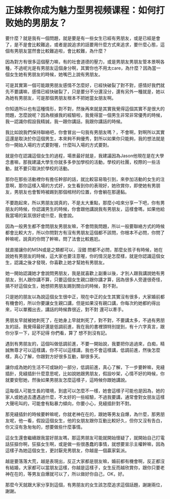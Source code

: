 # 正妹教你成为魅力型男视频课程：如何打败她的男朋友？

要什麼？就是我有一個問題，就是要是有一些女生已經有男朋友，或是已經是會了，是不是會比較難追，或者是說追求的話要用什麼方式來追求，要什麼心態，這個有男朋友當然會比較難追啦，會比較難，為什麼？

因為對方有很多這個壓力嘛，有的社會道德的壓力，或是男朋友男朋友管本景啊各種，不過呢光是有男朋友這個身分啊，其實你也不用太care，為什麼？因為當一個女生她有男朋友的時候，她嘴巴上說有男朋友。

可是其實第一個可能跟男朋友感情不怎麼好，已經快破裂了對不對，感情好我們就先不要講嘛，感情已經快破裂了，只是要分不分還沒分，還有另外一種就是，她以為她有男朋友，可是那個男朋友根本不把她當女朋友啊。

你知道所以也有這種情形，對不對，然後再來就是其實我覺得這個其實不是很大的問題，怎麼說呢？因為根據我的經驗啦，我覺得當一個男生非常非常優秀的時候，我一認識你假設我精誠，我一跟你講話，我跟你講話的時候。

我比如說我們保持聯絡吧，你會冒出一句我有男朋友嗎？，不會啊，對啊所以其實這還是取決於你這個男生，本來夠不夠優秀，對所以如果你只能夠，我的想法就是你一開始入場的方式要對喔，什麼叫入場的方式要對。

就是你在認識這個女生的過程，場景最好就是，我建議因為Jason他現在是在大學念書嘛，那我建議大學生你就多多參加學校的活動，學校的社團，校際的一些活動，就不要只取決於學校的活動。

那你在那些活動裡你有擔任幹部的話，就比較容易吸引到，來參加活動的女生的注意啊，那你這樣入場的方式好，女生看到你的表現好，她欣賞你，即使她有男朋友，男朋友也會暫時被踢到那個棺材的位置，你會躺在那邊黏。

不要跑起來，所以男朋友說真的，不是太大重點，那麼小哈來分享一下吧，你有男朋友的時候，你認識男生的時候，你會跟他講說我有男朋友，這樣會嗎，如果他給我當場的氣氛很好或什麼，我會說。

因為一般男生都不會問朋友男朋友嘛，不會問我問題，所以一般要聯絡方式的時候都會比較大方，所以你問對方有沒有男朋友這個都不該問，你根本不必問，你問了幹嘛呢，說真的你問了幹嘛，問了法會比較尷尬。

就直接讓你的MSN或是之類都可以，沒錯 問都不必問，那麼女孩子有時候，她在說她有男朋友的時候，這大家也要注意喔，你的情況是怎麼樣，就是你認識這個女生，認識之後才發現，你喜歡上她才幫她有男朋友。

她一開始認識她才會說問男朋友，我是就喜歡上副重以後，才別人跟我講說她有男朋友，別人跟你講不算，只要這個女生親口跟你講才算，因為很多人旁邊很奇怪，搞不好這個女生，她想把男朋友踢到關台的時候，對不對。

只是她的朋友以為說這個女生很中正，現在中正的女生其實沒有很多，大家婚前都有機會的，所以你要讓女生親口講，但是如果沒有親口講，你每次約她都約得出來，可以單獨出去，講話的時候靠很近，對不對 還可以牽手。

男朋友早就被她刺死了，在她身上早就刺死了，對不對，不要講太多，不過有男朋友的話，我覺得最好還是低調前進，我在我的書裡頭特別提到，有十六字真言，跟你分享一下，記不記得 你們看，算了 想不到沒有記。

遇到有男朋友的，這個叫做低調前進，不要一開始說，我要把你追過來，白痴，精誠無尊才可以這樣講，你不可以這樣講，我也不會這樣講，低調前進，然後怎麼樣，真心了解，你跟對方好很多互動，聊很多天。

讓你成為她的生活不可或缺的一部分，低調前進，真心了解，下一步要幹嘛，見縫插針，見縫插針什麼意思呢，比如說她跟男朋友，假設吵架，心情不好的時候，你就要安慰她，然後如果男朋友怎麼這樣子，這時候你跟她講說。

這每個人可能生長的環境，到底可以怎麼不一樣，她會這樣子可能也是因為，她的家人或她過去遭遇過什麼，不太好的一些經驗，不過我要講，通常會對女朋友這樣大聲吼叫的，可能會有點暴力傾向，你要小心，見縫插針對不對。

那見縫插針的時候要幹嘛呢，你就老神在在的，跟她等男友自爆，為什麼，那男朋友呢，他一看，假設這個女生，他的女朋友跟你互動比較好久，但你又沒有告白，你又沒有急匆匆的，想要做些什麼事情。

這女生還會繼續跟我當好朋友嗎，那這男朋友可能就開始懷疑了，就開始自己打電話狂摳你啊，狂摳女生啊，或是做一些很愚蠢的事情，就想要宣示主權幹嘛，因為這樣子為她這個女生，更討厭見男朋友，你越是一個贏家氣派。

越是要落落大荒，越是表現出，反正大家都是朋友嘛，婚前都有機會啊，反正都沒有結婚，大家都可以當朋友這樣，你越是這樣子，女生反而越欣賞你，跟你只要老神在在的，等男友自爆就可以了，所以做好你自己，OK，好。

那麼今天就跟大家分享到這個，有男朋友的女生該怎麼追求這個話題，謝謝兩位，謝謝。